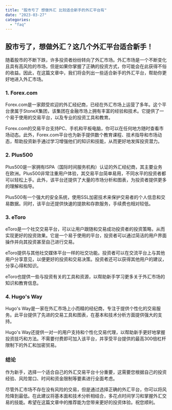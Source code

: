 ```yaml
---
title: "股市亏了 想做外汇 比较适合新手的外汇平台有"
date: "2023-03-27"
categories: 
  - "faq"
---
```


## 股市亏了，想做外汇？这几个外汇平台适合新手！

随着股市的不断下跌，许多投资者纷纷转向了外汇市场。外汇市场是一个不断变化且具有高风险的市场，但是如果你掌握了正确的投资方式，你可能会在此获得不俗的收益。因此，在这篇文章中，我们将会列出一些适合新手的外汇平台，帮助你更好地进入外汇市场。

### 1\. Forex.com

Forex.com是一家颇受欢迎的外汇经纪商，已经在外汇市场上运营了多年。这个平台隶属于StoneX集团，该集团在金融市场上拥有丰富的经验和技术。它提供了一个易于使用的交易平台，以及专业的投资工具和教育。

Forex.com的交易平台支持PC、手机和平板电脑，你可以在任何地方随时查看市场动态。此外，Forex.com平台也为新手提供数个教育课程、技术指导和市场动态，帮助投资新手通过学习增强他们的知识和技能，从而更好地发挥投资潜力。

### 2\. Plus500

Plus500是一家拥有ISPA（国际时间服务机构）认证的外汇经纪商，其主要业务在欧洲。Plus500非常注重用户体验，其交易平台简单易用，不同水平的投资者都可以轻松上手。此外，该平台还提供了大量的市场分析和图表，为投资者提供更多的理解和指导。

Plus500有一个强大的安全系统，使用SSL加密技术来保护交易者的个人信息和交易数据。同时，该平台还提供快速的提款和存款服务，手续费也相对较低。

### 3\. eToro

eToro是一个社交交易平台，可以让用户跟随和交易成功投资者的投资策略，从而实现更好的投资效果。它是一个易于使用的平台，投资者可以通过简洁的用户界面操作并向其投资甚至自己进行交易。

eToro提供与其他社交媒体平台一样的社交功能。投资者可以在交流平台上与其他用户分享意见，以便更好的投资和交易决策。投资者还可以获得其他用户的建议，分享心得和知识。

eToro也提供一些与投资有关的工具和资源，以帮助新手学习更多关于外汇市场的知识和教育信息。

### 4\. Hugo's Way

Hugo's Way是一家在外汇市场上小而精的经纪商，专注于提供个性化的交易服务。此平台提供了先进的交易工具和图表，在基本和技术分析方面提供强大的支持。

Hugo's Way还提供一对一的用户支持和个性化交易代理，以帮助新手更好地掌握投资技巧和方法。不需要付费即可加入该平台，并享受平台提供的最高300倍杠杆限制下的外汇和加密贸易。

### 结论

作为新手，选择一个适合自己的外汇交易平台十分重要，这需要您根据自己的投资经验、风险胃口、时间和资金限制等要素进行全面考虑。

尽管外汇市场不存在没有风险的交易，但是通过选择正确的外汇平台，你可以将风险降到最低。在此建议将基本面和技术分析相结合，多花点时间学习和掌握外汇交易的技能。希望在这篇文章中的推荐能为您带来更好的投资体验。祝您顺利。
